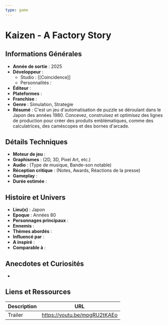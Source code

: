 ```yaml
---
type: game
---
```


# Kaizen - A Factory Story

## Informations Générales

- **Année de sortie** : 2025
- **Développeur** : 
	- Studio : [[Coincidence]]
	- Personnalités : 
- **Éditeur** : 
- **Plateformes** : 
- **Franchise** : 
- **Genre** : Simulation, Strategie
- **Résumé** : C'est un jeu d'automatisation de puzzle se déroulant dans le Japon des années 1980. Concevez, construisez et optimisez des lignes de production pour créer des produits emblématiques, comme des calculatrices, des caméscopes et des bornes d'arcade.

## Détails Techniques
- **Moteur de jeu** : 
- **Graphismes** : (2D, 3D, Pixel Art, etc.)
- **Audio** : (Type de musique, Bande-son notable)
- **Réception critique** : (Notes, Awards, Réactions de la presse)
- **Gameplay** :
- **Durée estimée** : 

## Histoire et Univers
- **Lieu(x)** : Japon
- **Epoque** : Années 80
- **Personnages principaux** : 
- **Ennemis** :
- **Thèmes abordés** : 
- **Influencé par** :
- **A inspiré** : 
- **Comparable à** :
## Anecdotes et Curiosités
- 
## Liens et Ressources

| Description | URL                          |
| ----------- | ---------------------------- |
| Trailer     | https://youtu.be/mpgRU2tKAEo |
